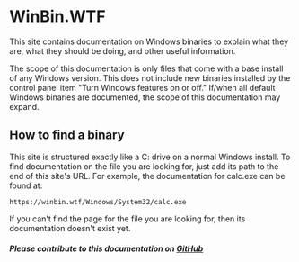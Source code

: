 # WinBin.WTF

This site contains documentation on Windows binaries to explain what they are, what they should be doing, and other useful information.

The scope of this documentation is only files that come with a base install of any Windows version. This does not include new binaries installed by the control panel item "Turn Windows features on or off." If/when all default Windows binaries are documented, the scope of this documentation may expand.

## How to find a binary
This site is structured exactly like a C: drive on a normal Windows install. To find documentation on the file you are looking for, just add its path to the end of this site's URL. For example, the documentation for calc.exe can be found at:

    https://winbin.wtf/Windows/System32/calc.exe

If you can't find the page for the file you are looking for, then its documentation doesn't exist yet.

##### Please contribute to this documentation on [GitHub](https://github.com/lawndoc/winbin.wtf)